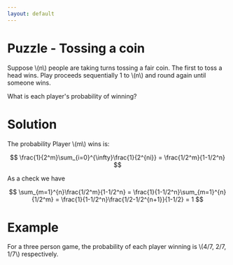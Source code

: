 ```yaml
---
layout: default
---
```


# Puzzle - Tossing a coin

Suppose \\(n\\) people are taking turns tossing a fair coin. The first to toss a head wins. Play proceeds sequentially 1 to \\(n\\) and round again until someone wins.

What is each player's probability of winning?

# Solution

The probability Player \\(m\\) wins is:

$$
\frac{1}{2^m}\sum_{i=0}^{\infty}\frac{1}{2^{ni}} = \frac{1/2^m}{1-1/2^n}
$$

As a check we have

$$
\sum_{m=1}^{n}\frac{1/2^m}{1-1/2^n}
= \frac{1}{1-1/2^n}\sum_{m=1}^{n}{1/2^m}
= \frac{1}{1-1/2^n}\frac{1/2-1/2^{n+1}}{1-1/2}
= 1
$$

# Example

For a three person game, the probability of each player winning is \\(4/7, 2/7, 1/7\\) respectively.